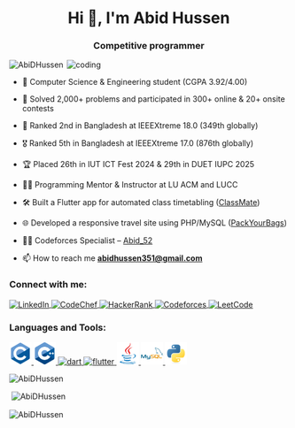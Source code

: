 <h1 align="center">Hi 👋, I'm Abid Hussen</h1>
<h3 align="center">Competitive programmer</h3>

<img align="right" alt="coding" width="400" src="https://i.postimg.cc/wBYMkmXq/Github-Animation.gif"/>
<p align="left"><img src="https://komarev.com/ghpvc/?username=AbiDHussen&label=Profile%20views&color=0e75b6&style=flat" alt="AbiDHussen" /></p>

- 🏫  Computer Science & Engineering student (CGPA 3.92/4.00)

- 🚀  Solved 2,000+ problems and participated in 300+ online & 20+ onsite contests

- 🏅  Ranked 2nd in Bangladesh at IEEEXtreme 18.0 (349th globally)

- 🎖️  Ranked 5th in Bangladesh at IEEEXtreme 17.0 (876th globally)

- 🏆  Placed 26th in IUT ICT Fest 2024 & 29th in DUET IUPC 2025

- 👨‍🏫  Programming Mentor & Instructor at LU ACM and LUCC

- 🛠  Built a Flutter app for automated class timetabling ([ClassMate](https://github.com/AbiDHussen/ClassMate))

- 🌐  Developed a responsive travel site using PHP/MySQL ([PackYourBags](https://github.com/AbiDHussen/PackYourBags))

- 👨‍💻  Codeforces Specialist – [Abid_52](https://codeforces.com/profile/Abid_52)

- 📫 How to reach me **abidhussen351@gmail.com**

<h3 align="left">Connect with me:</h3>
<p align="left">
  <a href="https://www.linkedin.com/in/-abid-hussen-52-/" target="blank">
    <img align="center" src="https://raw.githubusercontent.com/rahuldkjain/github-profile-readme-generator/master/src/images/icons/Social/linked-in-alt.svg" alt="LinkedIn" height="30" width="40" />
  </a>
  <a href="https://www.codechef.com/users/abid_52" target="blank">
    <img align="center" src="https://cdn.jsdelivr.net/npm/simple-icons@3.1.0/icons/codechef.svg" alt="CodeChef" height="30" width="40" />
  </a>
  <a href="https://www.hackerrank.com/abid_052" target="blank">
    <img align="center" src="https://raw.githubusercontent.com/rahuldkjain/github-profile-readme-generator/master/src/images/icons/Social/hackerrank.svg" alt="HackerRank" height="30" width="40" />
  </a>
  <a href="https://codeforces.com/profile/Abid_52" target="blank">
    <img align="center" src="https://raw.githubusercontent.com/rahuldkjain/github-profile-readme-generator/master/src/images/icons/Social/codeforces.svg" alt="Codeforces" height="30" width="40" />
  </a>
  <a href="https://leetcode.com/u/abid_052/" target="blank">
    <img align="center" src="https://raw.githubusercontent.com/rahuldkjain/github-profile-readme-generator/master/src/images/icons/Social/leet-code.svg" alt="LeetCode" height="30" width="40" />
  </a>
</p>

<h3 align="left">Languages and Tools:</h3>
<p align="left">
  <a href="https://www.cprogramming.com/" target="_blank" rel="noreferrer">
    <img src="https://raw.githubusercontent.com/devicons/devicon/master/icons/c/c-original.svg" alt="c" width="40" height="40"/>
  </a>
  <a href="https://www.w3schools.com/cpp/" target="_blank" rel="noreferrer">
    <img src="https://raw.githubusercontent.com/devicons/devicon/master/icons/cplusplus/cplusplus-original.svg" alt="cplusplus" width="40" height="40"/>
  </a>
  <a href="https://dart.dev" target="_blank" rel="noreferrer">
    <img src="https://www.vectorlogo.zone/logos/dartlang/dartlang-icon.svg" alt="dart" width="40" height="40"/>
  </a>
  <a href="https://flutter.dev" target="_blank" rel="noreferrer">
    <img src="https://www.vectorlogo.zone/logos/flutterio/flutterio-icon.svg" alt="flutter" width="40" height="40"/>
  </a>
  <a href="https://www.java.com" target="_blank" rel="noreferrer">
    <img src="https://raw.githubusercontent.com/devicons/devicon/master/icons/java/java-original.svg" alt="java" width="40" height="40"/>
  </a>
  <a href="https://www.mysql.com/" target="_blank" rel="noreferrer">
    <img src="https://raw.githubusercontent.com/devicons/devicon/master/icons/mysql/mysql-original-wordmark.svg" alt="mysql" width="40" height="40"/>
  </a>
  <a href="https://www.python.org" target="_blank" rel="noreferrer">
    <img src="https://raw.githubusercontent.com/devicons/devicon/master/icons/python/python-original.svg" alt="python" width="40" height="40"/>
  </a>
</p>

<p><img align="left" src="https://github-readme-stats.vercel.app/api/top-langs?username=AbiDHussen&show_icons=true&locale=en&layout=compact" alt="AbiDHussen" /></p>

<div style="clear: both;"></div>

<p>&nbsp;<img align="center" src="https://github-readme-stats.vercel.app/api?username=AbiDHussen&show_icons=true&locale=en" alt="AbiDHussen" /></p>

<p><img align="center" src="https://github-readme-streak-stats.herokuapp.com/?user=AbiDHussen" alt="AbiDHussen" /></p>
